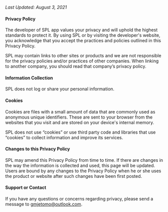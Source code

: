 _Last Updated: August 3, 2021_

#### Privacy Policy
The developer of SPL app values your privacy and will uphold the highest standards to protect it. By using SPL or by visiting the developer's website, you acknowledge that you accept the practices and policies outlined in this Privacy Policy.

SPL may contain links to other sites or products and we are not responsible for the privacy policies and/or practices of other companies. When linking to another company, you should read that company’s privacy policy.

#### Information Collection
SPL does not log or share your personal information.

#### Cookies
Cookies are files with a small amount of data that are commonly used as anonymous unique identifiers. These are sent to your browser from the websites that you visit and are stored on your device's internal memory.

SPL does not use “cookies” or use third party code and libraries that use “cookies” to collect information and improve its services.

#### Changes to this Privacy Policy
SPL may amend this Privacy Policy from time to time. If there are changes in the way the information is collected and used, this page will be updated. Users are bound by any changes to the Privacy Policy when he or she uses the product or website after such changes have been first posted.

#### Support or Contact
If you have any questions or concerns regarding privacy, please send a message to gmjetomo@outlook.com.
